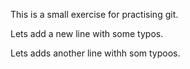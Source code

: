 This is a small exercise for practising git.

Lets add a new line with some typos.

Lets adds another line withh som typoos.